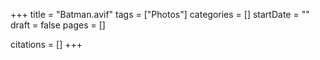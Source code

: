 +++
title = "Batman.avif"
tags = ["Photos"]
categories = []
startDate = ""
draft = false
pages = []

citations = []
+++
